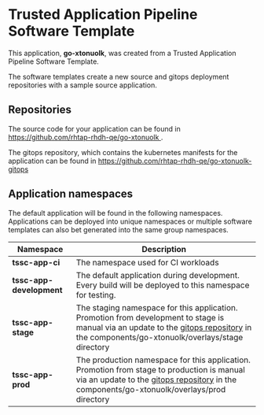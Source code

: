 # Trusted Application Pipeline Software Template

This application, **go-xtonuolk**, was created from a Trusted Application Pipeline Software Template.

The software templates create a new source and gitops deployment repositories with a sample source application. 

## Repositories

The source code for your application can be found in [https://github.com/rhtap-rhdh-qe/go-xtonuolk ](https://github.com/rhtap-rhdh-qe/go-xtonuolk ).
 
The gitops repository, which contains the kubernetes manifests for the application can be found in 
[https://github.com/rhtap-rhdh-qe/go-xtonuolk-gitops ](https://github.com/rhtap-rhdh-qe/go-xtonuolk-gitops ) 

## Application namespaces 

The default application will be found in the following namespaces. Applications can be deployed into unique namespaces or multiple software templates can also bet generated into the same group namespaces.  

|  Namespace   |  Description   |  
| -------- | -------- |
| **tssc-app-ci** | The namespace used for CI workloads |
| **tssc-app-development** | The default application during development. Every build will be deployed to this namespace for testing. |
| **tssc-app-stage** | The staging namespace for this application. Promotion from development to stage is manual via an update to the [gitops repository](https://github.com/rhtap-rhdh-qe/go-xtonuolk-gitops ) in the components/go-xtonuolk/overlays/stage directory |
| **tssc-app-prod** | The production namespace for this application. Promotion from stage to production is manual via an update to the [gitops repository](https://github.com/rhtap-rhdh-qe/go-xtonuolk-gitops ) in the components/go-xtonuolk/overlays/prod directory |